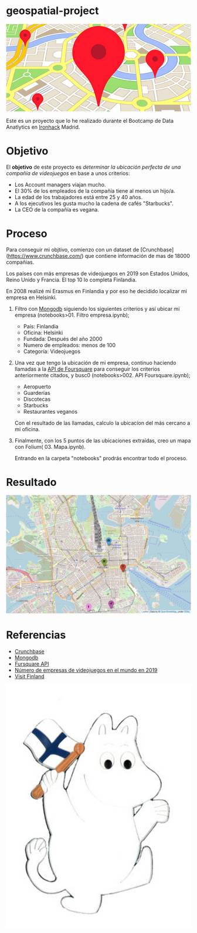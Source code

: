 # geospatial-project



![Spot](/images/spot.png)

Este es un proyecto que lo he realizado durante el Bootcamp de Data Anatlytics en [Ironhack](https://www.ironhack.com/es/data-analytics) Madrid.

# Objetivo

El **objetivo** de este proyecto es *determinar la ubicación perfecta de una compañía de videojuegos* en base a unos criterios:

- Los Account managers viajan mucho.
- El 30% de los empleados de la compañía tiene al menos un hijo/a.
- La edad de los trabajadores está entre 25 y 40 años.
- A los ejecutivos les gusta mucho la cadena de cafés "Starbucks".
- La CEO de la compañía es vegana.

# Proceso

Para conseguir mi objtivo, comienzo con un dataset de [Crunchbase] (https://www.crunchbase.com/) que contiene información de mas de 18000 compañias. 

Los países con más empresas de videojuegos en 2019 son Estados Unidos, Reino Unido y Francia. El top 10 lo completa Finlandia. 

En 2008 realizé mi Erasmus en Finlandia y por eso he decidido localizar mi empresa en Helsinki.

1. Filtro con [Mongodb](https://www.mongodb.com/3) siguiendo los siguientes criterios y así ubicar mi empresa (notebooks>01. Filtro empresa.ipynb);
   - País: Finlandia
   - Oficina: Helsinki
   - Fundada: Después del año 2000
   - Numero de empleados: menos de 100
   - Categoría: Videojuegos    

2. Una vez que tengo la ubicación de mi empresa, continuo haciendo llamadas a la [API de Foursquare](https://api.foursquare.com/v2/venues/explore) para conseguir los criterios anteriormente citados, y busc0 (notebooks>002. API Foursquare.ipynb);
    -   Aeropuerto
    -   Guarderías
    -   Discotecas
    -   Starbucks
    -   Restaurantes veganos

    Con el resultado de las llamadas, calculo la ubicacíon del más cercano a mi oficina.

3. Finalmente, con los 5 puntos de las ubicaciones extraídas, creo un mapa con Folium( 03. Mapa.ipynb).
   
   Entrando en la carpeta "notebooks" prodrás encontrar todo el proceso.

# Resultado

![Helsinki](/images/helsinki.png)

# Referencias

* [Crunchbase](https://data.crunchbase.com/docs)
* [Mongodb](https://www.mongodb.com/3)
* [Fursquare API](https://developer.foursquare.com/)
* [Número de empresas de videojuegos en el mundo en 2019](https://es.statista.com/estadisticas/714837/empresas-de-las-principales-industrias-del-videojuego-del-mundo/)
* [Visit Finland](https://www.visitfinland.com/es/helsinki/)


![Moomin](/images/moomin.png)
